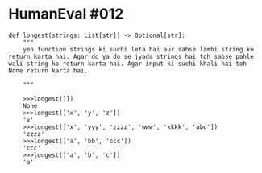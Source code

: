 # HumanEval #012
    def longest(strings: List[str]) -> Optional[str]:
        """ 
        yeh function strings ki suchi leta hai aur sabse lambi string ko return karta hai. Agar do ya do se jyada strings hai toh sabse pahle wali string ko return karta hai. Agar input ki suchi khali hai toh None return karta hai.
        
        """


```
    >>>longest([])
    None
    >>>longest(['x', 'y', 'z'])
    'x'
    >>>longest(['x', 'yyy', 'zzzz', 'www', 'kkkk', 'abc'])
    'zzzz'
    >>>longest(['a', 'bb', 'ccc'])
    'ccc'
    >>>longest(['a', 'b', 'c'])
    'a'


```

